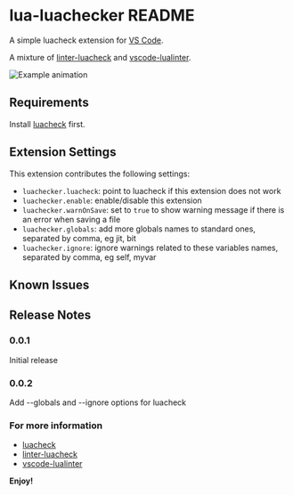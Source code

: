 # lua-luachecker README

A simple luacheck extension for [VS Code](https://code.visualstudio.com/).

A mixture of [linter-luacheck](https://github.com/AtomLinter/linter-luacheck) and [vscode-lualinter](https://github.com/dcr30/vscode-lualinter).

![Example animation](https://github.com/ghtalpo/lua-luachecker/out.gif)

## Requirements

Install [luacheck](https://github.com/mpeterv/luacheck) first.

## Extension Settings

This extension contributes the following settings:

* `luachecker.luacheck`: point to luacheck if this extension does not work
* `luachecker.enable`: enable/disable this extension
* `luachecker.warnOnSave`: set to `true` to show warning message if there is an error when saving a file
* `luachecker.globals`: add more globals names to standard ones, separated by comma, eg jit, bit
* `luachecker.ignore`: ignore warnings related to these variables names, separated by comma, eg self, myvar

## Known Issues

## Release Notes

### 0.0.1

Initial release 

### 0.0.2

Add --globals and --ignore options for luacheck

### For more information

* [luacheck](https://github.com/mpeterv/luacheck)
* [linter-luacheck](https://github.com/AtomLinter/linter-luacheck)
* [vscode-lualinter](https://github.com/dcr30/vscode-lualinter)

**Enjoy!**
